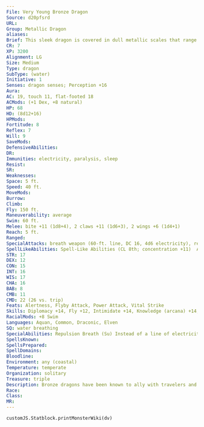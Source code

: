 ```yaml
---
File: Very Young Bronze Dragon
Source: d20pfsrd
URL: 
Group: Metallic Dragon
aliases: 
Brief: This sleek dragon is covered in dull metallic scales that range in color from shining bronze to mottled blue.
CR: 7
XP: 3200
Alignment: LG
Size: Medium
Type: dragon
SubType: (water)
Initiative: 1
Senses: dragon senses; Perception +16
Aura: 
AC: 19, touch 11, flat-footed 18
ACMods: (+1 Dex, +8 natural)
HP: 68
HD: (8d12+16)
HPMods: 
Fortitude: 8
Reflex: 7
Will: 9
SaveMods: 
DefensiveAbilities: 
DR: 
Immunities: electricity, paralysis, sleep
Resist: 
SR: 
Weaknesses: 
Space: 5 ft.
Speed: 40 ft.
MoveMods: 
Burrow: 
Climb: 
Fly: 150 ft.
Maneuverability: average
Swim: 60 ft.
Melee: bite +11 (1d8+4), 2 claws +11 (1d6+3), 2 wings +6 (1d4+1)
Reach: 5 ft.
Ranged: 
SpecialAttacks: breath weapon (60-ft. line, DC 16, 4d6 electricity), repulsion breath
SpellLikeAbilities: Spell-Like Abilities (CL 8th; concentration +11)  At will- speak with animals
STR: 17
DEX: 12
CON: 15
INT: 16
WIS: 17
CHA: 16
BAB: 8
CMB: 11
CMD: 22 (26 vs. trip)
Feats: Alertness, Flyby Attack, Power Attack, Vital Strike
Skills: Diplomacy +14, Fly +12, Intimidate +14, Knowledge (arcana) +14, Perception +16, Sense Motive +16, Spellcraft +14, Stealth +12, Swim +22
RacialMods: +8 Swim
Languages: Aquan, Common, Draconic, Elven
SQ: water breathing
SpecialAbilities: Repulsion Breath (Su) Instead of a line of electricity, a bronze dragon can breathe a cone of repulsion gas. Targets must make a Will save or be compelled to do nothing but move away from the dragon for 1d6 rounds plus 1 round per age category. This is a mind-affecting compulsion effect.  Water Breathing (Ex) A bronze dragon breathes water and can use its breath weapon, spells, and abilities underwater.
SpellsKnown: 
SpellsPrepared: 
SpellDomains: 
Bloodline: 
Environment: any (coastal)
Temperature: temperate
Organization: solitary
Treasure: triple
Description: Bronze dragons have been known to ally with travelers and adventurers if the cause and reward is right and just.
Race: 
Class: 
MR: 
---
```

```dataviewjs
customJS.Statblock.printMonsterWiki(dv)
```
